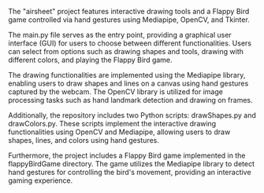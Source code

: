 The "airsheet" project features interactive drawing tools and a Flappy Bird game controlled via hand gestures using Mediapipe, OpenCV, and Tkinter.

The main.py file serves as the entry point, providing a graphical user interface (GUI) for users to choose between different functionalities. Users can select from options such as drawing shapes and tools, drawing with different colors, and playing the Flappy Bird game.

The drawing functionalities are implemented using the Mediapipe library, enabling users to draw shapes and lines on a canvas using hand gestures captured by the webcam. The OpenCV library is utilized for image processing tasks such as hand landmark detection and drawing on frames.

Additionally, the repository includes two Python scripts: drawShapes.py and drawColors.py. These scripts implement the interactive drawing functionalities using OpenCV and Mediapipe, allowing users to draw shapes, lines, and colors using hand gestures.

Furthermore, the project includes a Flappy Bird game implemented in the flappyBirdGame directory. The game utilizes the Mediapipe library to detect hand gestures for controlling the bird's movement, providing an interactive gaming experience.
